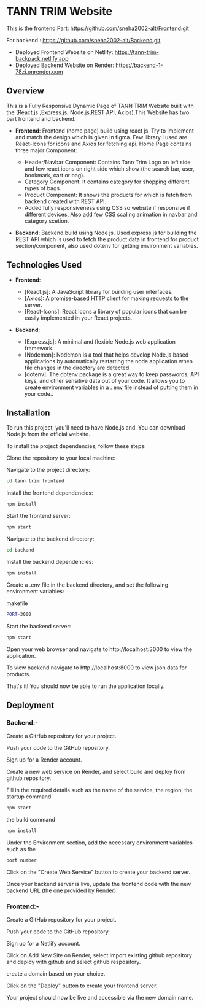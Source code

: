 # TANN TRIM Website

This is the frontend Part: https://github.com/sneha2002-alt/Frontend.git

For backend : https://github.com/sneha2002-alt/Backend.git



- Deployed Frontend Website on Netlify: https://tann-trim-backpack.netlify.app
- Deployed Backend Website on Render: https://backend-1-78zi.onrender.com

## Overview

This is a Fully Responsive Dynamic Page of TANN TRIM Website built with the (React.js ,Express.js, Node.js,REST API, Axios).This Website has two part frontend and backend.

- **Frontend**: Frontend (home page) build using react js. Try to implement and match the design which is given in figma. Few library I used are React-Icons for icons and Axios for fetching api. Home Page contains three major Component:

  - Header/Navbar Component: Contains Tann Trim Logo on left side and few react icons on right side which show (the search bar, user, bookmark, cart or bag).
  - Category Component: It contains category for shopping different types of bags.
  - Product Component: It shows the products for which is fetch from backend created with REST API.
  - Added fully responsiveness using CSS so website if responsive if different devices, Also add few CSS scaling animation in navbar and category scetion.

- **Backend**: Backend build using Node js. Used express.js for building the REST API which is used to fetch the product data in frontend for product section/component, also used dotenv for getting environment variables.

## Technologies Used

- **Frontend**:

  - [React.js]: A JavaScript library for building user interfaces.
  - [Axios]: A promise-based HTTP client for making requests to the server.
  - [React-Icons]: React Icons a library of popular icons that can be easily implemented in your React projects.

- **Backend**:
  - [Express.js]: A minimal and flexible Node.js web application framework.
  - [Nodemon]: Nodemon is a tool that helps develop Node.js based applications by automatically restarting the node application when file changes in the directory are detected.
  - [dotenv]: The dotenv package is a great way to keep passwords, API keys, and other sensitive data out of your code. It allows you to create environment variables in a . env file instead of putting them in your code..

## Installation

To run this project, you'll need to have Node.js and. You can download Node.js from the official website.

To install the project dependencies, follow these steps:

Clone the repository to your local machine:

Navigate to the project directory:

```bash
cd tann trim frontend
```

Install the frontend dependencies:

```bash
npm install
```

Start the frontend server:

```bash
npm start
```

Navigate to the backend directory:

```bash
cd backend
```

Install the backend dependencies:

```bash
npm install
```

Create a .env file in the backend directory, and set the following environment variables:

makefile

```bash
PORT=3000
```

Start the backend server:

```bash
npm start
```

Open your web browser and navigate to http://localhost:3000 to view the application.

To view backend navigate to http://localhost:8000 to view json data for products.

That's it! You should now be able to run the application locally.

## Deployment

### Backend:-

Create a GitHub repository for your project.

Push your code to the GitHub repository.

Sign up for a Render account.

Create a new web service on Render, and select build and deploy from github repository.

Fill in the required details such as the name of the service, the region,
the startup command

```bash
npm start
```

the build command

```bash
npm install
```

Under the Environment section, add the necessary environment variables such as the

```bash
port number
```

Click on the "Create Web Service" button to create your backend server.

Once your backend server is live, update the frontend code with the new backend URL (the one provided by Render).

### Frontend:-

Create a GitHub repository for your project.

Push your code to the GitHub repository.

Sign up for a Netlify account.

Click on Add New Site on Render, select import existing github repository and deploy with github and select github respository.

create a domain based on your choice.

Click on the "Deploy" button to create your frontend server.

Your project should now be live and accessible via the new domain name.
